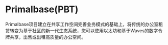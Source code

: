 # Primalbase(PBT)

Primalbase项目建立在共享工作空间完善业务模式的基础上，将传统的办公室租赁转变为基于社区的新一代生态系统，您可以使用以太坊和基于Waves的数字令牌共享，出售或出租高质量的办公空间。

